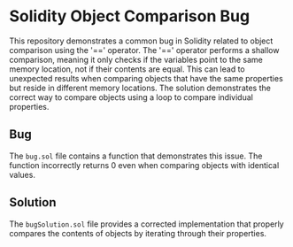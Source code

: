 # Solidity Object Comparison Bug

This repository demonstrates a common bug in Solidity related to object comparison using the '==' operator. The '==' operator performs a shallow comparison, meaning it only checks if the variables point to the same memory location, not if their contents are equal.  This can lead to unexpected results when comparing objects that have the same properties but reside in different memory locations.  The solution demonstrates the correct way to compare objects using a loop to compare individual properties.

## Bug
The `bug.sol` file contains a function that demonstrates this issue. The function incorrectly returns 0 even when comparing objects with identical values.

## Solution
The `bugSolution.sol` file provides a corrected implementation that properly compares the contents of objects by iterating through their properties.